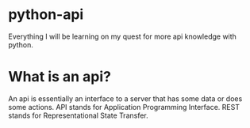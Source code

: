 # python-api
Everything I will be learning on my quest for more api knowledge with python.

# What is an api?
An api is essentially an interface to a server that has some data or does some actions.
API stands for Application Programming Interface.
REST stands for Representational State Transfer.

